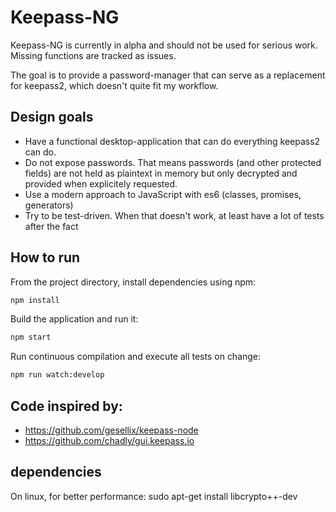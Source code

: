# Keepass-NG

Keepass-NG is currently in alpha and should not be used for serious work.
Missing functions are tracked as issues.

The goal is to provide a password-manager that can serve as a replacement for keepass2, 
which doesn't quite fit my workflow.


## Design goals

- Have a functional desktop-application that can do everything keepass2 can do.
- Do not expose passwords. 
    That means passwords (and other protected fields) are not held as plaintext in memory but only decrypted 
    and provided when explicitely requested.
- Use a modern approach to JavaScript with es6 (classes, promises, generators)
- Try to be test-driven. When that doesn't work, at least have a lot of tests after the fact


## How to run

From the project directory, install dependencies using npm:

```bash
npm install
```

Build the application and run it:

```bash
npm start
```

Run continuous compilation and execute all tests on change:
```bash
npm run watch:develop
```

## Code inspired by:
- https://github.com/gesellix/keepass-node
- https://github.com/chadly/gui.keepass.io

## dependencies
On linux, for better performance:
sudo apt-get install libcrypto++-dev
